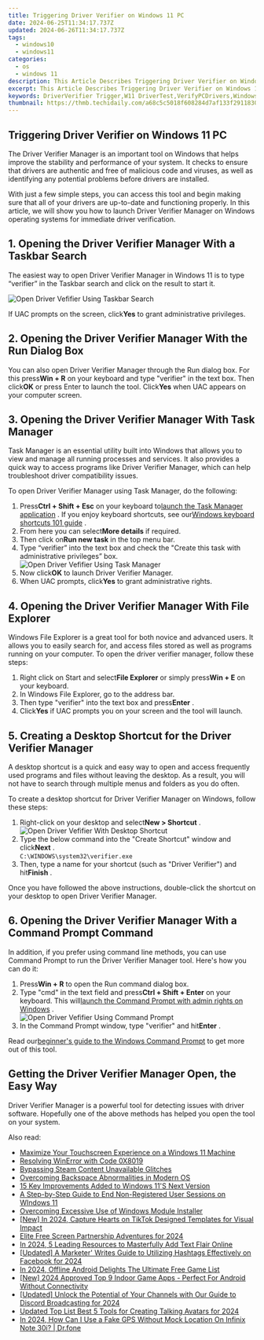 ```yaml
---
title: Triggering Driver Verifier on Windows 11 PC
date: 2024-06-25T11:34:17.737Z
updated: 2024-06-26T11:34:17.737Z
tags:
  - windows10
  - windows11
categories:
  - os
  - windows 11
description: This Article Describes Triggering Driver Verifier on Windows 11 PC
excerpt: This Article Describes Triggering Driver Verifier on Windows 11 PC
keywords: DriverVerifier Trigger,W11 DriverTest,VerifyPCDrivers,Windows Verification,SystemStabilityCheck,OSDriverConfirmation,PCErrorDiagnosisTool
thumbnail: https://thmb.techidaily.com/a68c5c5018f608284d7af133f2911830741f898253edd18111f294ce2b839027.jpg
---
```


## Triggering Driver Verifier on Windows 11 PC

 The Driver Verifier Manager is an important tool on Windows that helps improve the stability and performance of your system. It checks to ensure that drivers are authentic and free of malicious code and viruses, as well as identifying any potential problems before drivers are installed.

 With just a few simple steps, you can access this tool and begin making sure that all of your drivers are up-to-date and functioning properly. In this article, we will show you how to launch Driver Verifier Manager on Windows operating systems for immediate driver verification.

## 1\. Opening the Driver Verifier Manager With a Taskbar Search

 The easiest way to open Driver Verifier Manager in Windows 11 is to type “verifier” in the Taskbar search and click on the result to start it.

![Open Driver Vefifier Using Taskbar Search](https://static1.makeuseofimages.com/wordpress/wp-content/uploads/2022/12/open-driver-vefifier-using-taskbar-search.jpg)

 If UAC prompts on the screen, click**Yes** to grant administrative privileges.

## 2\. Opening the Driver Verifier Manager With the Run Dialog Box

 You can also open Driver Verifier Manager through the Run dialog box. For this press**Win + R** on your keyboard and type "verifier" in the text box. Then click**OK** or press Enter to launch the tool. Click**Yes** when UAC appears on your computer screen.

## 3\. Opening the Driver Verifier Manager With Task Manager

 Task Manager is an essential utility built into Windows that allows you to view and manage all running processes and services. It also provides a quick way to access programs like Driver Verifier Manager, which can help troubleshoot driver compatibility issues.

To open Driver Verifier Manager using Task Manager, do the following:

1. Press**Ctrl + Shift + Esc** on your keyboard to[launch the Task Manager application](https://www.makeuseof.com/ways-to-open-task-manager-windows-10/) . If you enjoy keyboard shortcuts, see our[Windows keyboard shortcuts 101 guide](https://www.makeuseof.com/tag/windows-shortcuts-101-ultimate-keyboard-shortcut-guide/) .
2. From here you can select**More details** if required.
3. Then click on**Run new task** in the top menu bar.
4. Type “verifier” into the text box and check the "Create this task with administrative privileges” box.  
![Open Driver Vefifier Using Task Manager](https://static1.makeuseofimages.com/wordpress/wp-content/uploads/2022/12/open-driver-vefifier-using-task-manager.jpg)
5. Now click**OK** to launch Driver Verifier Manager.
6. When UAC prompts, click**Yes** to grant administrative rights.

## 4\. Opening the Driver Verifier Manager With File Explorer

 Windows File Explorer is a great tool for both novice and advanced users. It allows you to easily search for, and access files stored as well as programs running on your computer. To open the driver verifier manager, follow these steps:

1. Right click on Start and select**File Explorer** or simply press**Win + E** on your keyboard.
2. In Windows File Explorer, go to the address bar.
3. Then type "verifier" into the text box and press**Enter** .
4. Click**Yes** if UAC prompts you on your screen and the tool will launch.

## 5\. Creating a Desktop Shortcut for the Driver Verifier Manager

 A desktop shortcut is a quick and easy way to open and access frequently used programs and files without leaving the desktop. As a result, you will not have to search through multiple menus and folders as you do often.

 To create a desktop shortcut for Driver Verifier Manager on Windows, follow these steps:

1. Right-click on your desktop and select**New > Shortcut** .  
![Open Driver Vefifier With Desktop Shortcut](https://static1.makeuseofimages.com/wordpress/wp-content/uploads/2022/12/open-driver-vefifier-with-desktop-shortcut.jpg)
2. Type the below command into the "Create Shortcut" window and click**Next** .  
`C:\WINDOWS\system32\verifier.exe`
3. Then, type a name for your shortcut (such as "Driver Verifier") and hit**Finish** .

 Once you have followed the above instructions, double-click the shortcut on your desktop to open Driver Verifier Manager.

## 6\. Opening the Driver Verifier Manager With a Command Prompt Command

 In addition, if you prefer using command line methods, you can use Command Prompt to run the Driver Verifier Manager tool. Here's how you can do it:

1. Press**Win + R** to open the Run command dialog box.
2. Type "cmd" in the text field and press**Ctrl + Shift + Enter** on your keyboard. This will[launch the Command Prompt with admin rights on Windows](https://www.makeuseof.com/windows-run-command-prompt-admin/) .  
![Open Driver Vefifier Using Command Prompt](https://static1.makeuseofimages.com/wordpress/wp-content/uploads/2022/12/open-driver-vefifier-using-command-prompt.jpg)
3. In the Command Prompt window, type "verifier" and hit**Enter** .

 Read our[beginner's guide to the Windows Command Prompt](https://www.makeuseof.com/tag/a-beginners-guide-to-the-windows-command-line/) to get more out of this tool.

## Getting the Driver Verifier Manager Open, the Easy Way

 Driver Verifier Manager is a powerful tool for detecting issues with driver software. Hopefully one of the above methods has helped you open the tool on your system.


<ins class="adsbygoogle"
     style="display:block"
     data-ad-format="autorelaxed"
     data-ad-client="ca-pub-7571918770474297"
     data-ad-slot="1223367746"></ins>



<ins class="adsbygoogle"
     style="display:block"
     data-ad-client="ca-pub-7571918770474297"
     data-ad-slot="8358498916"
     data-ad-format="auto"
     data-full-width-responsive="true"></ins>

<span class="atpl-alsoreadstyle">Also read:</span>
<div><ul>
<li><a href="https://win11.techidaily.com/maximize-your-touchscreen-experience-on-a-windows-11-machine/"><u>Maximize Your Touchscreen Experience on a Windows 11 Machine</u></a></li>
<li><a href="https://win11.techidaily.com/resolving-winerror-with-code-0x8019/"><u>Resolving WinError with Code 0X8019</u></a></li>
<li><a href="https://win11.techidaily.com/bypassing-steam-content-unavailable-glitches/"><u>Bypassing Steam Content Unavailable Glitches</u></a></li>
<li><a href="https://win11.techidaily.com/overcoming-backspace-abnormalities-in-modern-os/"><u>Overcoming Backspace Abnormalities in Modern OS</u></a></li>
<li><a href="https://win11.techidaily.com/15-key-improvements-added-to-windows-11s-next-version/"><u>15 Key Improvements Added to Windows 11'S Next Version</u></a></li>
<li><a href="https://win11.techidaily.com/a-step-by-step-guide-to-end-non-registered-user-sessions-on-windows-11/"><u>A Step-by-Step Guide to End Non-Registered User Sessions on WIndows 11</u></a></li>
<li><a href="https://win11.techidaily.com/overcoming-excessive-use-of-windows-module-installer/"><u>Overcoming Excessive Use of Windows Module Installer</u></a></li>
<li><a href="https://tiktok-clips.techidaily.com/new-in-2024-capture-hearts-on-tiktok-designed-templates-for-visual-impact/"><u>[New] In 2024, Capture Hearts on TikTok  Designed Templates for Visual Impact</u></a></li>
<li><a href="https://video-capture.techidaily.com/elite-free-screen-partnership-adventures-for-2024/"><u>Elite Free Screen Partnership Adventures for 2024</u></a></li>
<li><a href="https://extra-tips.techidaily.com/in-2024-5-leading-resources-to-masterfully-add-text-flair-online/"><u>In 2024, 5 Leading Resources to Masterfully Add Text Flair Online</u></a></li>
<li><a href="https://facebook-clips.techidaily.com/updated-a-marketer-writes-guide-to-utilizing-hashtags-effectively-on-facebook-for-2024/"><u>[Updated] A Marketer' Writes Guide to Utilizing Hashtags Effectively on Facebook for 2024</u></a></li>
<li><a href="https://on-screen-recording.techidaily.com/in-2024-offline-android-delights-the-ultimate-free-game-list/"><u>In 2024, Offline Android Delights  The Ultimate Free Game List</u></a></li>
<li><a href="https://video-capture.techidaily.com/new-2024-approved-top-9-indoor-game-apps-perfect-for-android-without-connectivity/"><u>[New] 2024 Approved  Top 9 Indoor Game Apps - Perfect For Android Without Connectivity</u></a></li>
<li><a href="https://discord-videos.techidaily.com/updated-unlock-the-potential-of-your-channels-with-our-guide-to-discord-broadcasting-for-2024/"><u>[Updated] Unlock the Potential of Your Channels with Our Guide to Discord Broadcasting for 2024</u></a></li>
<li><a href="https://ai-voice-clone.techidaily.com/updated-top-list-best-5-tools-for-creating-talking-avatars-for-2024/"><u>Updated Top List Best 5 Tools for Creating Talking Avatars for 2024</u></a></li>
<li><a href="https://review-topics.techidaily.com/in-2024-how-can-i-use-a-fake-gps-without-mock-location-on-infinix-note-30i-drfone-by-drfone-virtual-android/"><u>In 2024, How Can I Use a Fake GPS Without Mock Location On Infinix Note 30i? | Dr.fone</u></a></li>
</ul></div>
